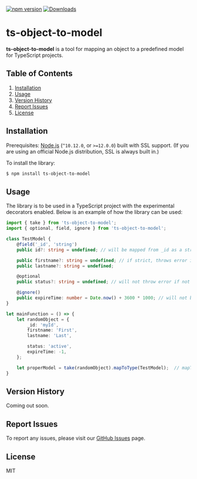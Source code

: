 [![npm version](https://img.shields.io/npm/v/ts-object-to-model.svg)](https://www.npmjs.com/package/ts-object-to-model)
[![Downloads](https://img.shields.io/npm/dm/ts-object-to-model.svg)](https://www.npmjs.com/package/ts-object-to-model)


# ts-object-to-model
**ts-object-to-model** is a tool for mapping an object to a predefined model for TypeScript projects.

## Table of Contents
1. [Installation](#installation)
2. [Usage](#usage)
3. [Version History](#version-history)
4. [Report Issues](#report-issues)
5. [License](#license)

## <a name="installation"></a>Installation
Prerequisites: [Node.js](https://nodejs.org/) (`^10.12.0`, or `>=12.0.0`) built with SSL support. (If you are using an official Node.js distribution, SSL is always built in.)

To install the library:
```sh
$ npm install ts-object-to-model
```

## <a name="usage"></a>Usage
The library is to be used in a TypeScript project with the experimental decorators enabled. Below is an example of how the library can be used:

```ts
import { take } from 'ts-object-to-model';
import { optional, field, ignore } from 'ts-object-to-model';

class TestModel {
    @field('_id', 'string')
    public id?: string = undefined; // will be mapped from _id as a string type

    public firstname?: string = undefined; // if strict, throws error if not found in a source object
    public lastname?: string = undefined;

    @optional
    public status?: string = undefined; // will not throw error if not found in a source object

    @ignore()
    public expireTime: number = Date.now() + 3600 * 1000; // will not be mapped
}

let mainFunction = () => {
    let randomObject = {
        _id: 'myId',
        firstname: 'First',
        lastname: 'Last',

        status: 'active',
        expireTime: -1,
    };

    let properModel = take(randomObject).mapToType(TestModel);  // mapToType(TestModel, true) for strict mapping (throws error if property not found in source object)
} 
```

## <a name="version-history"></a>Version History
Coming out soon.

## <a name="report-issues"></a>Report Issues
To report any issues, please visit our [GitHub Issues](https://github.com/shparas/ts-object-to-model/issues) page.

## <a name="license"></a>License
MIT